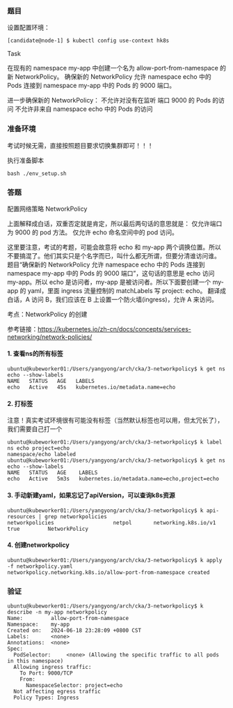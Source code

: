 ### 题目

设置配置环境：

    [candidate@node-1] $ kubectl config use-context hk8s

Task

在现有的 namespace my-app 中创建一个名为 allow-port-from-namespace 的新 NetworkPolicy。
确保新的 NetworkPolicy 允许 namespace echo 中的 Pods 连接到 namespace my-app 中的 Pods 的 9000 端口。

进一步确保新的 NetworkPolicy：
不允许对没有在监听 端口 9000 的 Pods 的访问
不允许非来自 namespace echo 中的 Pods 的访问

### 准备环境

考试时候无需，直接按照题目要求切换集群即可！！！

执行准备脚本

    bash ./env_setup.sh

### 答题

配置网络策略 NetworkPolicy

上面解释成白话，双重否定就是肯定，所以最后两句话的意思就是：
仅允许端口为 9000 的 pod 方法。
仅允许 echo 命名空间中的 pod 访问。

这里要注意，考试的考题，可能会故意将 echo 和 my-app 两个调换位置。所以不要搞混了。他们其实只是个名字而已，叫什么都无所谓，但要分清谁访问谁。
题目“确保新的 NetworkPolicy 允许 namespace echo 中的 Pods 连接到 namespace my-app 中的 Pods 的 9000 端口”，这句话的意思是
echo 访问 my-app。所以
echo 是访问者，my-app 是被访问者。所以下面要创建一个 my-app 的 yaml，里面 ingress 流量控制的 matchLabels 写 project: echo。
翻译成白话，A 访问 B，我们应该在 B 上设置一个防火墙(ingress)，允许 A 来访问。

考点：NetworkPolicy 的创建

参考链接：https://kubernetes.io/zh-cn/docs/concepts/services-networking/network-policies/

#### 1. 查看ns的所有标签

```
ubuntu@kubeworker01:/Users/yangyong/arch/cka/3-networkpolicy$ k get ns echo --show-labels
NAME   STATUS   AGE   LABELS
echo   Active   45s   kubernetes.io/metadata.name=echo
```

#### 2. 打标签

注意！真实考试环境很有可能没有标签（当然默认标签也可以用，但太冗长了），我们需要自己打一个

```
ubuntu@kubeworker01:/Users/yangyong/arch/cka/3-networkpolicy$ k label ns echo project=echo
namespace/echo labeled
ubuntu@kubeworker01:/Users/yangyong/arch/cka/3-networkpolicy$ k get ns echo --show-labels
NAME   STATUS   AGE    LABELS
echo   Active   5m3s   kubernetes.io/metadata.name=echo,project=echo
```

#### 3. 手动新建yaml，如果忘记了apiVersion，可以查询k8s资源

```
ubuntu@kubeworker01:/Users/yangyong/arch/cka/3-networkpolicy$ k api-resources | grep networkpolicies
networkpolicies                   netpol       networking.k8s.io/v1              true         NetworkPolicy
```

#### 4. 创建networkpolicy

```
ubuntu@kubeworker01:/Users/yangyong/arch/cka/3-networkpolicy$ k apply -f networkpolicy.yaml
networkpolicy.networking.k8s.io/allow-port-from-namespace created
```

### 验证

```
ubuntu@kubeworker01:/Users/yangyong/arch/cka/3-networkpolicy$ k describe -n my-app networkpolicy
Name:         allow-port-from-namespace
Namespace:    my-app
Created on:   2024-06-18 23:28:09 +0800 CST
Labels:       <none>
Annotations:  <none>
Spec:
  PodSelector:     <none> (Allowing the specific traffic to all pods in this namespace)
  Allowing ingress traffic:
    To Port: 9000/TCP
    From:
      NamespaceSelector: project=echo
  Not affecting egress traffic
  Policy Types: Ingress
```